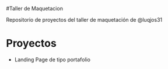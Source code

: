 #Taller de Maquetacion

Repositorio de proyectos del taller de maquetación de @luqjos31

# Proyectos

- Landing Page de tipo portafolio
